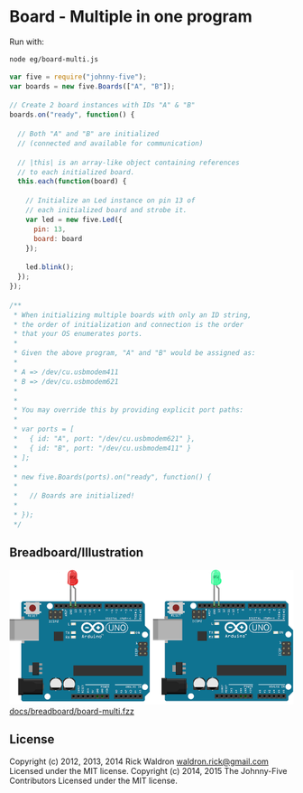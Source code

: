 <!--remove-start-->
# Board - Multiple in one program

Run with:
```bash
node eg/board-multi.js
```
<!--remove-end-->

```javascript
var five = require("johnny-five");
var boards = new five.Boards(["A", "B"]);

// Create 2 board instances with IDs "A" & "B"
boards.on("ready", function() {

  // Both "A" and "B" are initialized
  // (connected and available for communication)

  // |this| is an array-like object containing references
  // to each initialized board.
  this.each(function(board) {

    // Initialize an Led instance on pin 13 of
    // each initialized board and strobe it.
    var led = new five.Led({
      pin: 13,
      board: board
    });

    led.blink();
  });
});

/**
 * When initializing multiple boards with only an ID string,
 * the order of initialization and connection is the order
 * that your OS enumerates ports.
 *
 * Given the above program, "A" and "B" would be assigned as:
 *
 * A => /dev/cu.usbmodem411
 * B => /dev/cu.usbmodem621
 *
 *
 * You may override this by providing explicit port paths:
 *
 * var ports = [
 *   { id: "A", port: "/dev/cu.usbmodem621" },
 *   { id: "B", port: "/dev/cu.usbmodem411" }
 * ];
 *
 * new five.Boards(ports).on("ready", function() {
 *
 *   // Boards are initialized!
 *
 * });
 */

```


## Breadboard/Illustration


![docs/breadboard/board-multi.png](breadboard/board-multi.png)
[docs/breadboard/board-multi.fzz](breadboard/board-multi.fzz)




<!--remove-start-->
## License
Copyright (c) 2012, 2013, 2014 Rick Waldron <waldron.rick@gmail.com>
Licensed under the MIT license.
Copyright (c) 2014, 2015 The Johnny-Five Contributors
Licensed under the MIT license.
<!--remove-end-->
